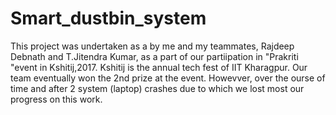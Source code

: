 # Smart_dustbin_system
This project was undertaken as a by me and my teammates, Rajdeep Debnath and T.Jitendra Kumar, as a part of our partiipation in "Prakriti "event in Kshitij,2017. Kshitij is the annual tech fest of IIT Kharagpur. Our team eventually won the 2nd prize at the event. Howevver, over the ourse of time and after 2 system (laptop) crashes due to which we lost most our progress on this work. 
